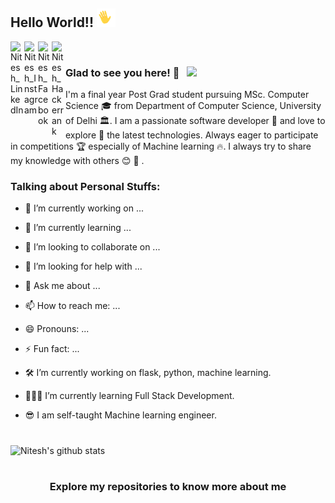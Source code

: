 ## Hello World!! <img src="https://raw.githubusercontent.com/Niteshrocks/Niteshrocks/master/gifs/HI.gif" width="30px"></h2>

<a href="https://www.linkedin.com/in/nitesh-yadav-94489b142/">
  <img align="left" alt="Nitesh_LinkedIn" width="22px" src="https://cdn.jsdelivr.net/npm/simple-icons@v3/icons/linkedin.svg" />
</a>
<a href="https://www.instagram.com/niteshyadav585/	">
  <img align="left" alt="Nitesh_Instagram" width="22px" src="https://cdn.jsdelivr.net/npm/simple-icons@v3/icons/instagram.svg" />
</a>
<a href="https://www.facebook.com/profile.php?id=100006620624488">
  <img align="left" alt="Nitesh_Facebook" width="22px" src="https://cdn.jsdelivr.net/npm/simple-icons@v3/icons/facebook.svg" />
</a>
<a href="https://www.hackerrank.com/niteshyadav585">
  <img align="left" alt="Nitesh_Hackerrank" width="22px" src="https://cdn.jsdelivr.net/npm/simple-icons@v3/icons/hackerrank.svg" />
</a>

<br />

### Glad to see you here! 🤩 &nbsp; ![](https://visitor-badge.glitch.me/badge?page_id=Niteshrocks.Niteshrocks)

I'm a final year Post Grad student pursuing MSc. Computer Science 🎓 from Department of Computer Science, University of Delhi 🏛. I am a passionate software developer :star2: and love to explore :eyes: the latest technologies. Always eager to participate in competitions :trophy: especially of Machine learning :fire:. I always try to share my knowledge with others :blush: :open_hands: .
<br />

### Talking about Personal Stuffs:

- 🔭 I’m currently working on ...
- 🌱 I’m currently learning ...
- 👯 I’m looking to collaborate on ...
- 🤔 I’m looking for help with ...
- 💬 Ask me about ...
- 📫 How to reach me: ...
- 😄 Pronouns: ...
- ⚡ Fun fact: ...

- 🛠  I’m currently working on flask, python, machine learning.
- 👨🏻‍💻 I’m currently learning Full Stack Development.
- :sunglasses: I am self-taught Machine learning engineer.
#
![Nitesh's github stats](https://github-readme-stats.vercel.app/api?username=Niteshrocks&show_icons=true&title_color=fff&icon_color=79ff97&text_color=9f9f9f&bg_color=151515)

#
<div align="center">

### Explore my repositories to know more about me

</div>

